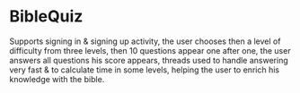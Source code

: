 # BibleQuiz
Supports signing in &amp; signing up activity, the user chooses then a level of difficulty from three levels, then 10 questions appear one after one, the user answers all questions his score appears, threads used to handle answering very fast &amp; to calculate time in some levels, helping the user to enrich his knowledge with the bible.

